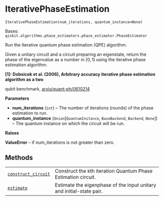 # IterativePhaseEstimation

<span id="undefined" />

`IterativePhaseEstimation(num_iterations, quantum_instance=None)`

Bases: `qiskit.algorithms.phase_estimators.phase_estimator.PhaseEstimator`

Run the Iterative quantum phase estimation (QPE) algorithm.

Given a unitary circuit and a circuit preparing an eigenstate, return the phase of the eigenvalue as a number in $[0,1)$ using the iterative phase estimation algorithm.

**\[1]: Dobsicek et al. (2006), Arbitrary accuracy iterative phase estimation algorithm as a two**

qubit benchmark, [arxiv/quant-ph/0610214](https://arxiv.org/abs/quant-ph/0610214)

**Parameters**

*   **num\_iterations** (`int`) – The number of iterations (rounds) of the phase estimation to run.
*   **quantum\_instance** (`Union`\[`QuantumInstance`, `BaseBackend`, `Backend`, `None`]) – The quantum instance on which the circuit will be run.

**Raises**

**ValueError** – if num\_iterations is not greater than zero.

## Methods

|                                                                                                                                                                                                                 |                                                                      |
| --------------------------------------------------------------------------------------------------------------------------------------------------------------------------------------------------------------- | -------------------------------------------------------------------- |
| [`construct_circuit`](qiskit.algorithms.IterativePhaseEstimation.construct_circuit#qiskit.algorithms.IterativePhaseEstimation.construct_circuit "qiskit.algorithms.IterativePhaseEstimation.construct_circuit") | Construct the kth iteration Quantum Phase Estimation circuit.        |
| [`estimate`](qiskit.algorithms.IterativePhaseEstimation.estimate#qiskit.algorithms.IterativePhaseEstimation.estimate "qiskit.algorithms.IterativePhaseEstimation.estimate")                                     | Estimate the eigenphase of the input unitary and initial-state pair. |
